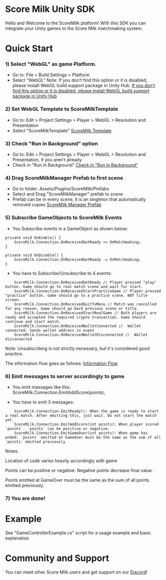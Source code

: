 # Score Milk Unity SDK
Hello and Welcome to the ScoreMilk platform!
With this SDK you can integrate your Unity games to the Score Milk matchmaking system.

# Quick Start
 ### 1) Select "WebGL" as game Platform.
- Go to: File > Build Settings > Platform
- Select "WebGL"
Note: If you don’t find this option or it is disabled, please install WebGL build support package in Unity Hub.
[If you don’t find this option or it is disabled, please install WebGL build support package in Unity Hub](TutorialImages\tutorial1.png)

 ### 2) Set WebGL Template to ScoreMilkTemplate
- Go to: Edit > Project Settings > Player > WebGL > Resolution and Presentation
- Select "ScoreMilkTemplate"
[ScoreMilk Template](TutorialImages\tutorial2.png)

 ### 3) Check "Run in Background" option
- Go to: Edit > Project Settings > Player > WebGL > Resolution and Presentation, if you aren't already
- Check in "Run in Background"
[Check in "Run in Background"](TutorialImages\tutorial3.png)

 ### 4) Drag ScoreMilkManager Prefab to first scene
- Go to folder: Assets/Plugins/ScoreMilk/Prefabs
- Select and Drag "ScoreMilkManager" prefab to scene
- Prefab can be in every scene, it is an singleton that automatically removed copies
[ScoreMilk Manager Prefab](TutorialImages\tutorial4.png)

 ### 5) Subscribe GameObjects to ScoreMilk Events
- You Subscribe events in a GameObject as shown below:
```
private void OnEnable() {
    ScoreMilk.Connection.OnReceivedGetReady += OnMatchmaking;
}

private void OnDisable() {
    ScoreMilk.Connection.OnReceivedGetReady -= OnMatchmaking;
}
```
- You have to Subscribe/Unsubscribe to 4 events:
```
    ScoreMilk.Connection.OnReceivedGetReady // Player pressed "play" button. Game should go to real match scene and wait for start.
    ScoreMilk.Connection.OnReceivedStartPracticeGame // Player pressed "practice" button. Game should go to a practice scene. NOT title screen.
    ScoreMilk.Connection.OnReceivedQuitToMenu // Match was cancelled for any reason. Game should go back previous scene or title.
    ScoreMilk.Connection.OnReceivedStartRealGame // Both players are ready and accepted the required crypto transaction. Game should continue and start match.
    ScoreMilk.Connection.OnReceivedWalletConnected //  Wallet connected. Sends wallet address in event
    ScoreMilk.Connection.OnReceivedWalletDisconnected //  Wallet disconnected
```
Note: Unsubscribing is not strictly necessary, but it's considered good practice.

The information flow goes as follows:
[Information Flow](TutorialImages\informationFlow.png)

 ### 6) Emit messages to server accordingly to game
- You emit messages like this:
ScoreMilk.Connection.EmitAddScore(points);

- You have to emit 3 messages:
```
    ScoreMilk.Connection.EmitReady(): When the game is ready to start a real match. After emitting this, just wait. Do not start the match yet.
    ScoreMilk.Connection.EmitAddScore(int points): When player scored `points`. `points` can be positive or negative.
    ScoreMilk.Connection.EmitGameOver(int points): When game has ended. `points` emitted at GameOver must be the same as the sum of all `points` emitted previously
```
Notes:

Location of code varies heavily accordingly with game

Points can be positive or negative. Negative points decrease final value.

Points emitted at GameOver must be the same as the sum of all points emitted previously.

 ### 7) You are done!

# Example

See "GameControllerExample.cs" script for a usage example and basic explanation

# Community and Support
You can meet other Score Milk users and get support on our [Discord](https://discord.gg/N2mEknPs)!